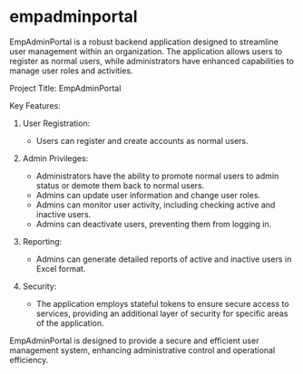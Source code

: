 # empadminportal
EmpAdminPortal is a robust backend application designed to streamline user management within an organization. The application allows users to register as normal users, while administrators have enhanced capabilities to manage user roles and activities.

Project Title: EmpAdminPortal

Key Features:

1. User Registration:
   - Users can register and create accounts as normal users.

2. Admin Privileges:
   - Administrators have the ability to promote normal users to admin status or demote them back to normal users.
   - Admins can update user information and change user roles.
   - Admins can monitor user activity, including checking active and inactive users.
   - Admins can deactivate users, preventing them from logging in.

3. Reporting:
   - Admins can generate detailed reports of active and inactive users in Excel format.

4. Security:
   - The application employs stateful tokens to ensure secure access to services, providing an additional layer of security for specific areas of the application.

EmpAdminPortal is designed to provide a secure and efficient user management system, enhancing administrative control and operational efficiency.
